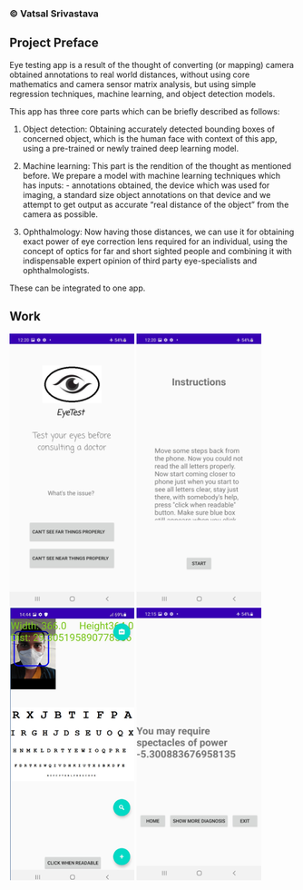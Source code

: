<h3> ©  Vatsal Srivastava  </h3>
<h2> Project Preface </h2>

Eye testing app is a result of the thought of converting (or mapping) camera obtained annotations to real world distances, without using core mathematics and camera sensor matrix analysis, but using simple regression techniques, machine learning, and object detection models.

This app has three core parts which can be briefly described as follows:

1) Object detection: Obtaining accurately detected bounding boxes of concerned object, which is the human face with context of this app, using a pre-trained or newly trained deep learning model.

2) Machine learning: This part is the rendition of the thought as mentioned before. We prepare a model with machine learning techniques which has inputs: - annotations obtained, the device which was used for imaging, a standard size object annotations on that device and we attempt to get output as accurate “real distance of the object” from the camera as possible.

3) Ophthalmology: Now having those distances, we can use it for obtaining exact power of eye correction lens required for an individual, using the concept of optics for far and short sighted people and combining it with indispensable expert opinion of third party eye-specialists and ophthalmologists.

These can be integrated to one app.

<h2> Work </h2>

<img src="https://github.com/GitVatsal/EyeCorrect/blob/main/ss/Screenshot_20201026-122033_ET10.jpg" width="220" height="480" > <img src="https://github.com/GitVatsal/EyeCorrect/blob/main/ss/Screenshot_20201026-122042_ET10.jpg" width="220" height="480" > <img src="https://github.com/GitVatsal/EyeCorrect/blob/main/ss/SCREENSHOT.png" width="220" height="480" > <img src="https://github.com/GitVatsal/EyeCorrect/blob/main/ss/Screenshot_20201026-121550_ET10.jpg" width="220" height="480" >
